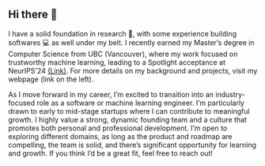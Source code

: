 ## Hi there 👋

I have a solid foundation in research 🧪, with some experience building softwares 💻 as well under my belt. I recently earned my Master’s degree in Computer Science from UBC (Vancouver), where my work  focused on trustworthy machine learning, leading to a Spotlight acceptance at NeurIPS'24 [(Link)](https://nips.cc/virtual/2024/poster/95529). For more details on my background and projects, visit my webpage (link on the left).

As I move forward in my career, I’m excited to transition into an industry-focused role as a software or machine learning engineer. I’m particularly drawn to early to mid-stage startups where I can contribute to meaningful growth. I highly value a strong, dynamic founding team and a culture that promotes both personal and professional development. I’m open to exploring different domains, as long as the product and roadmap are compelling, the team is solid, and there’s significant opportunity for learning and growth. If you think I’d be a great fit, feel free to reach out!

<!--## &#x1f4c8; Check out some of my GitHub Stats

<p float="left">
  <img align="center" src="https://github-readme-stats.vercel.app/api/top-langs/?username=greninja&hide=makefile,matlab,java,shell,javascript,css,dockerfile,c%2B%2B,c%23,c,tex,labview" />
  <img align="center" src="https://github-readme-stats.vercel.app/api?username=greninja&show_icons=true&line_height=27&count_private=true&title_color=ffffff&text_color=c9cacc&icon_color=2bbc8a&bg_color=1d1f21" />
</p>-->

<!--
**greninja/greninja** is a ✨ _special_ ✨ repository because its `README.md` (this file) appears on your GitHub profile.

Here are some ideas to get you started:

- 🔭 I’m currently working on ...
- 🌱 I’m currently learning ...
- 👯 I’m looking to collaborate on ...
- 🤔 I’m looking for help with ...
- 💬 Ask me about ...
- 📫 How to reach me: ...
- 😄 Pronouns: ...
- ⚡ Fun fact: ...
-->
